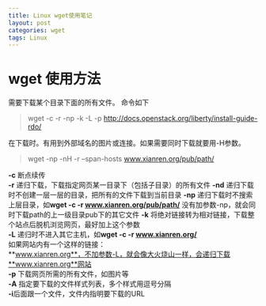 ```yaml
---
title: Linux wget使用笔记
layout: post
categories: wget
tags: Linux
---
```

# wget 使用方法

需要下载某个目录下面的所有文件。
命令如下

>wget -c -r -np -k -L -p http://docs.openstack.org/liberty/install-guide-rdo/

在下载时。有用到外部域名的图片或连接。如果需要同时下载就要用-H参数。

>wget -np -nH -r –span-hosts www.xianren.org/pub/path/ 

 
	
**-c** 断点续传  
**-r** 递归下载，下载指定网页某一目录下（包括子目录）的所有文件 
**-nd** 递归下载时不创建一层一层的目录，把所有的文件下载到当前目录 
**-np** 递归下载时不搜索上层目录，如**wget -c -r www.xianren.org/pub/path/** 
没有加参数-np，就会同时下载path的上一级目录pub下的其它文件 
**-k** 将绝对链接转为相对链接，下载整个站点后脱机浏览网页，最好加上这个参数  
**-L** 递归时不进入其它主机，如**wget -c -r www.xianren.org/**  
如果网站内有一个这样的链接：  
**www.xianren.org**，不加参数-L，就会像大火烧山一样，会递归下载**www.xianren.org**网站  
**-p** 下载网页所需的所有文件，如图片等  
**-A** 指定要下载的文件样式列表，多个样式用逗号分隔  
**-i**后面跟一个文件，文件内指明要下载的URL